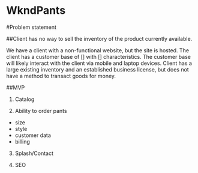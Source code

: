 # WkndPants

#Problem statement

##Client has no way to sell the inventory of the product currently available.

We have a client with a non-functional website, but the site is hosted.  The client has a customer base of [] with [] characteristics. The customer base will likely interact with the client via mobile and laptop devices.  Client has a large existing inventory and an established business license, but does not have a method to transact goods for money.


##MVP

1. Catalog

2. Ability to order pants
  * size
  * style
  * customer data
  * billing

3.  Splash/Contact

4.  SEO
